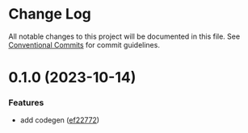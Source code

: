 # Change Log

All notable changes to this project will be documented in this file.
See [Conventional Commits](https://conventionalcommits.org) for commit guidelines.

# 0.1.0 (2023-10-14)


### Features

* add codegen ([ef22772](https://github.com/ts-graphql/rosetta/commit/ef2277239f7153bc5d8b9f62813fc2c620299d6d))
